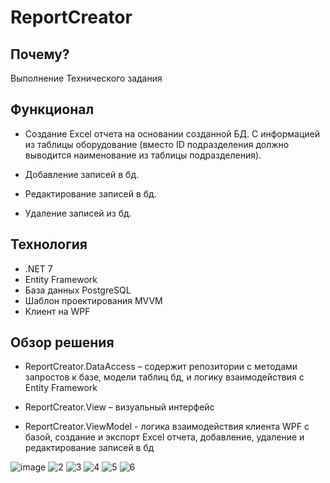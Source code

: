 # ReportCreator

## Почему?
Выполнение Технического задания

## Функционал

- Создание Excel отчета на основании созданной БД.
  С информацией из таблицы оборудование (вместо ID подразделения должно выводится наименование из таблицы подразделения).

- Добавление записей в бд.

- Редактирование записей в бд.

- Удаление записей из бд.


## Технология
- .NET 7
- Entity Framework
- База данных PostgreSQL
- Шаблон проектирования MVVM
- Клиент на WPF

## Обзор решения 
- ReportCreator.DataAccess – содержит репозитории с методами запростов к базе, модели таблиц бд, и логику взаимодействия с Entity Framework 

- ReportCreator.View – визуальный интерфейс

- ReportCreator.ViewModel - логика взаимодействия клиента WPF с базой, создание и экспорт Excel отчета,
  добавление, удаление и редактирование записей в бд

![image](https://github.com/LeoMishurov/ReportCreator/assets/93088323/d3d1bc4f-cb1b-47dd-bc6d-f0cbc4812e43)
![2](https://github.com/LeoMishurov/ReportCreator/assets/93088323/7c985aaa-0d84-47c3-8b1d-3fc81a369b7c)
![3](https://github.com/LeoMishurov/ReportCreator/assets/93088323/0fa47469-7e34-493c-8ec1-1e49e3149a2a)
![4](https://github.com/LeoMishurov/ReportCreator/assets/93088323/60eb4020-3b08-4bc7-8b18-5ff70eb6842d)
![5](https://github.com/LeoMishurov/ReportCreator/assets/93088323/0c5c667b-70ef-4b0d-a3da-17e7d2d3757c)
![6](https://github.com/LeoMishurov/ReportCreator/assets/93088323/4c691659-5154-4263-8176-f24b5f4401b1)

